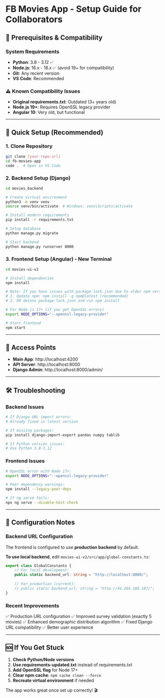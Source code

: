 # FB Movies App - Setup Guide for Collaborators

## 🔧 Prerequisites & Compatibility

### System Requirements
- **Python**: 3.8 - 3.12 ✅
- **Node.js**: 16.x - 18.x ✅ (avoid 19+ for compatibility)
- **Git**: Any recent version
- **VS Code**: Recommended

### ⚠️ Known Compatibility Issues
- **Original requirements.txt**: Outdated (3+ years old)
- **Node.js 19+**: Requires OpenSSL legacy provider
- **Angular 10**: Very old, but functional

---

## 🚀 Quick Setup (Recommended)

### 1. Clone Repository
```bash
git clone [your-repo-url]
cd fb-movies-app
code .  # Open in VS Code
```

### 2. Backend Setup (Django)
```bash
cd movies_backend

# Create virtual environment
python3 -m venv venv
source venv/bin/activate  # Windows: venv\Scripts\activate

# Install modern requirements
pip install -r requirements.txt

# Setup database
python manage.py migrate

# Start backend
python manage.py runserver 8000
```

### 3. Frontend Setup (Angular) - New Terminal
```bash
cd movies-ui-v2

# Install dependencies
npm install

# Note: If you have issues with package-lock.json due to older npm version:
# 1. Update npm: npm install -g npm@latest (recommended)
# 2. OR delete package-lock.json and run npm install

# For Node.js 17+ (if you get OpenSSL errors)
export NODE_OPTIONS="--openssl-legacy-provider"

# Start frontend
npm start
```

---

## 🔗 Access Points

- **Main App**: http://localhost:4200
- **API Server**: http://localhost:8000
- **Django Admin**: http://localhost:8000/admin/

---

## 🛠️ Troubleshooting

### Backend Issues
```bash
# If Django URL import errors:
# Already fixed in latest version

# If missing packages:
pip install django-import-export pandas numpy tablib

# If Python version issues:
# Use Python 3.8-3.12
```

### Frontend Issues
```bash
# OpenSSL error with Node 17+:
export NODE_OPTIONS="--openssl-legacy-provider"

# Peer dependency warnings:
npm install --legacy-peer-deps

# If ng serve fails:
npx ng serve --disable-host-check
```

---

## 📝 Configuration Notes

### Backend URL Configuration
The frontend is configured to use **production backend** by default.

**To use local backend**, edit `movies-ui-v2/src/app/global-constants.ts`:
```typescript
export class GlobalConstants {
    // For local development:
    public static backend_url: string = "http://localhost:8000/";
    
    // For production (current):
    // public static backend_url: string = "http://44.204.168.187/";
}
```

### Recent Improvements
✅ Production URL configuration
✅ Improved survey validation (exactly 5 movies)
✅ Enhanced demographic distribution algorithm
✅ Fixed Django URL compatibility
✅ Better user experience

---

## 🆘 If You Get Stuck

1. **Check Python/Node versions**
2. **Use requirements-updated.txt** instead of requirements.txt
3. **Add OpenSSL flag** for Node 17+
4. **Clear npm cache**: `npm cache clean --force`
5. **Recreate virtual environment** if needed

The app works great once set up correctly! 🎬 